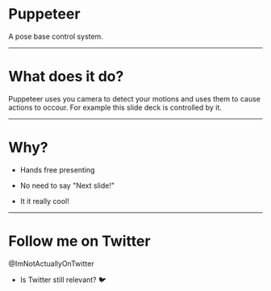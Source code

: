 # Puppeteer

A pose base control system.

---

# What does it do?

Puppeteer uses you camera to detect your motions and uses them to cause actions
to occour. For example this slide deck is controlled by it.

---

# Why?

* Hands free presenting

* No need to say "Next slide!"

* It it really cool!

---

# Follow me on Twitter

@ImNotActuallyOnTwitter

* Is Twitter still relevant? :bird:
